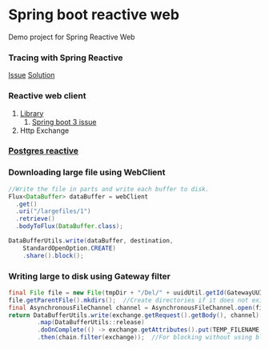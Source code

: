 # Spring boot reactive web
 Demo project for Spring Reactive Web

### Tracing with Spring Reactive

[Issue](https://github.com/spring-projects/spring-boot/issues/33372)
[Solution](https://stackoverflow.com/questions/75221864/how-to-get-trace-id-in-spring-cloud-gateway-using-micrometer-brave)

### Reactive web client

1. [Library](https://betterprogramming.pub/feign-reactive-my-preferred-solution-for-rest-api-consumption-5d79a283b24f)
    1. [Spring boot 3 issue](https://github.com/PlaytikaOSS/feign-reactive/issues/534)
2. Http Exchange

### [Postgres reactive](https://hantsy.github.io/spring-reactive-sample/data/data-r2dbc.html)

### Downloading large file using WebClient

```java
//Write the file in parts and write each buffer to disk.
Flux<DataBuffer> dataBuffer = webClient
  .get()
  .uri("/largefiles/1")
  .retrieve()
  .bodyToFlux(DataBuffer.class);

DataBufferUtils.write(dataBuffer, destination,
    StandardOpenOption.CREATE)
    .share().block();
```

### Writing large to disk using Gateway filter

```java
final File file = new File(tmpDir + "/Del/" + uuidUtil.getId(GatewayUUIDType.FILE) + ".json");
file.getParentFile().mkdirs();  //Create directories if it does not exist.
final AsynchronousFileChannel channel = AsynchronousFileChannel.open(file.toPath(), CREATE_NEW, WRITE);
return DataBufferUtils.write(exchange.getRequest().getBody(), channel)
        .map(DataBufferUtils::release)
        .doOnComplete(() -> exchange.getAttributes().put(TEMP_FILENAME, file.getAbsolutePath()))
        .then(chain.filter(exchange));  //For blocking without using block()
```
